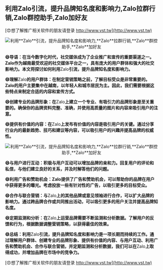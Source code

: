 ## **利用**Zalo**引流，提升品牌知名度和影响力,**Zalo**拉群行销,**Zalo**群控助手,**Zalo**加好友**

[😍想了解推广相关软件的朋友请登录 http://www.vst.tw](http://www.vst.tw)

 <center><img src="https://vst.tw/MP4/tuiguang/png/0.png" alt="利用**Zalo**引流，提升品牌知名度和影响力,**Zalo**拉群行销,**Zalo**群控助手,**Zalo**加好友"></center>

**😄导语：在当今数字化时代，社交媒体成为了企业推广和宣传的重要渠道之一。**Zalo**作为越南最受欢迎的社交媒体平台之一，具有庞大的用户群体和强大的社交影响力。本文将探讨如何利用**Zalo**引流，提升品牌知名度和影响力。**

**😄理解**Zalo**的用户群体：在制定营销策略之前，了解目标受众是非常重要的。**Zalo**的用户主要集中在越南，以年轻人和城市居民为主。因此，我们需要根据这些特点来制定合适的内容和宣传方式。**

**😄创建专业的品牌形象：在**Zalo**上建立一个专业、有吸引力的品牌形象是至关重要的。确保你的品牌资料完整、准确，并使用高质量的图片和内容来吸引用户的注意。**

**😄提供有价值的内容：在**Zalo**上发布有价值的内容是吸引用户的关键。通过分享行业内的最新趋势、技巧和建议等内容，可以吸引用户的兴趣并提高品牌的权威性。**

 <center><img src="https://vst.tw/MP4/tuiguang/png/1.png" alt="利用**Zalo**引流，提升品牌知名度和影响力,**Zalo**拉群行销,**Zalo**群控助手,**Zalo**加好友"></center>

**😄与用户进行互动：积极与用户互动可以增加品牌的亲和力。回复用户的评论和私信，与他们建立良好的关系，并及时解答他们的问题。**

**😄利用广告和赞助机会：**Zalo**提供了广告和赞助机会，可以帮助你的品牌在用户中获得更多的曝光。考虑投放一些有针对性的广告，以吸引更多的目标受众。**

**😄合作与联合营销：与**Zalo**上的其他品牌或意见领袖进行合作，可以扩大品牌的影响力。通过跨品牌合作或共同推出活动，可以吸引更多的用户关注并提高品牌知名度。**

**😄定期监测和分析：在**Zalo**上运营品牌需要不断监测和分析数据。了解用户的反馈和行为，根据数据调整营销策略，以获得最佳的效果。**

**😄总结：利用**Zalo**引流，提升品牌知名度和影响力是一项长期而持续的工作。通过理解用户群体、创建专业的品牌形象、提供有价值的内容、与用户互动、利用广告和赞助机会、合作与联合营销，并定期监测和分析数据，我们可以在**Zalo**上取得成功，并增加品牌在市场中的竞争力。**

[😍想了解推广相关软件的朋友请登录 http://www.vst.tw](http://www.vst.tw)




